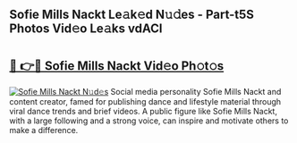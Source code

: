 ## Sofie Mills Nackt Le𝚊k𝚎d N𝚞𝚍es - Part-t5S Photos Vid𝚎o Le𝚊ks vdACl

# <h2><a href="http://fb6mf3p.evod.top/?m=Sofie+Mills+Nackt">🔗 👉🔴 Sofie Mills Nackt Vid𝚎o Ph𝚘t𝚘s</a></h2>

[![Sofie Mills Nackt N𝚞d𝚎s](https://i.imgur.com/8V9OHl7.gif)](http://fb6mf3p.evod.top/?m=Sofie+Mills+Nackt)
Social media personality Sofie Mills Nackt and content creator, famed for publishing dance and lifestyle material through viral dance trends and brief videos. A public figure like Sofie Mills Nackt, with a large following and a strong voice, can inspire and motivate others to make a difference. 
